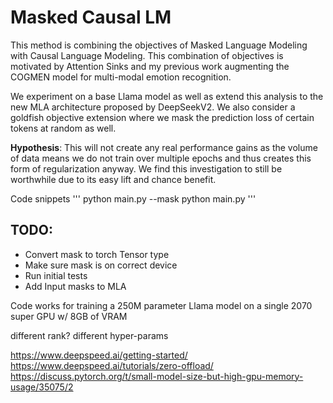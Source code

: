 # Masked Causal LM

This method is combining the objectives of Masked Language Modeling with Causal Language Modeling. This combination of objectives is motivated by Attention Sinks and my previous work augmenting the COGMEN model for multi-modal emotion recognition. 

We experiment on a base Llama model as well as extend this analysis to the new MLA architecture proposed by DeepSeekV2. We also consider a goldfish objective extension where we mask the prediction loss of certain tokens at random as well.

**Hypothesis**: This will not create any real performance gains as the volume of data means we do not train over multiple epochs and thus creates this form of regularization anyway. We find this investigation to still be worthwhile due to its easy lift and chance benefit.

Code snippets
'''
python main.py --mask
python main.py
'''

## TODO:
- Convert mask to torch Tensor type
- Make sure mask is on correct device
- Run initial tests
- Add Input masks to MLA


Code works for training a 250M parameter Llama model on a single 2070 super GPU w/ 8GB of VRAM

different rank?
different hyper-params

https://www.deepspeed.ai/getting-started/
https://www.deepspeed.ai/tutorials/zero-offload/
https://discuss.pytorch.org/t/small-model-size-but-high-gpu-memory-usage/35075/2